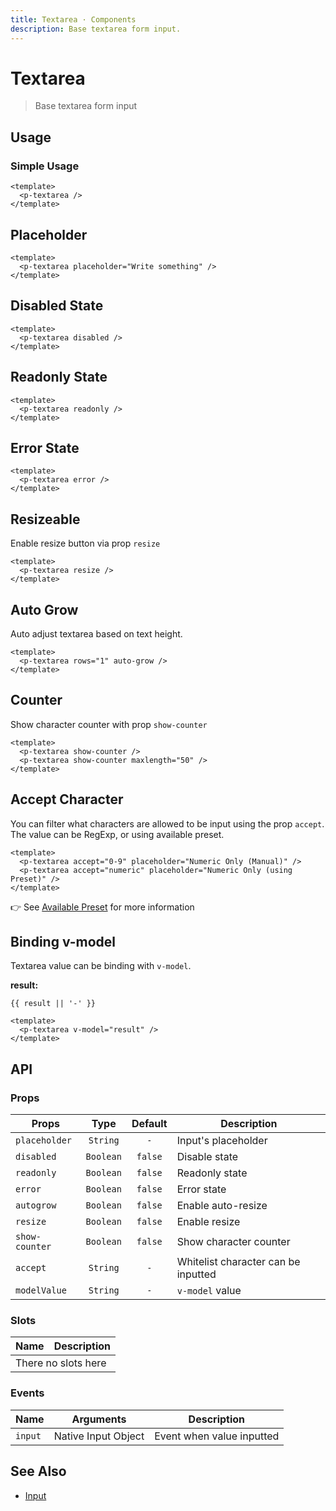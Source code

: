 ```yaml
---
title: Textarea · Components
description: Base textarea form input.
---
```


<script setup>
  import pTextarea from './Textarea.vue'
  import { ref } from 'vue-demi'

  const result = ref()
</script>

# Textarea

> Base textarea form input

## Usage

### Simple Usage

<preview>
  <p-textarea />
</preview>

```vue
<template>
  <p-textarea />
</template>
```

## Placeholder

<preview>
  <p-textarea placeholder="Write something" />
</preview>

```vue
<template>
  <p-textarea placeholder="Write something" />
</template>
```

## Disabled State
<preview>
  <p-textarea disabled />
</preview>

```vue
<template>
  <p-textarea disabled />
</template>
```

## Readonly State
<preview>
  <p-textarea readonly />
</preview>

```vue
<template>
  <p-textarea readonly />
</template>
```

## Error State
<preview>
  <p-textarea error />
</preview>

```vue
<template>
  <p-textarea error />
</template>
```

## Resizeable
Enable resize button via prop `resize`

<preview>
  <p-textarea resize />
</preview>

```vue
<template>
  <p-textarea resize />
</template>
```

## Auto Grow

Auto adjust textarea based on text height.

<preview>
  <p-textarea rows="1" auto-grow />
</preview>

```vue
<template>
  <p-textarea rows="1" auto-grow />
</template>
```

## Counter

Show character counter with prop `show-counter`

<preview class="flex-col space-y-3">
  <p-textarea show-counter />
  <p-textarea show-counter maxlength="50" />
</preview>

```vue
<template>
  <p-textarea show-counter />
  <p-textarea show-counter maxlength="50" />
</template>
```

## Accept Character

You can filter what characters are allowed to be input using the prop `accept`. The value can be RegExp, or using available preset.

<preview class="flex-col space-y-4">
  <p-textarea accept="0-9" placeholder="Numeric Only (Manual)" />
  <p-textarea accept="numeric" placeholder="Numeric Only (using Preset)" />
</preview>

```vue
<template>
  <p-textarea accept="0-9" placeholder="Numeric Only (Manual)" />
  <p-textarea accept="numeric" placeholder="Numeric Only (using Preset)" />
</template>
```

👉 See [Available Preset](../input/#available-preset) for more information

## Binding v-model

Textarea value can be binding with `v-model`.

<preview>
  <p-textarea v-model="result" />
</preview>

**result:**

<pre class="truncate"><code>{{ result || '-' }}</code></pre>

```vue
<template>
  <p-textarea v-model="result" />
</template>
```

## API

### Props

| Props          |   Type    | Default | Description                         |
|----------------|:---------:|:-------:|-------------------------------------|
| `placeholder`  | `String`  |   `-`   | Input's placeholder                 |
| `disabled`     | `Boolean` | `false` | Disable state                       |
| `readonly`     | `Boolean` | `false` | Readonly state                      |
| `error`        | `Boolean` | `false` | Error state                         |
| `autogrow`     | `Boolean` | `false` | Enable auto-resize                  |
| `resize`       | `Boolean` | `false` | Enable resize                       |
| `show-counter` | `Boolean` | `false` | Show character counter              |
| `accept`       | `String`  |   `-`   | Whitelist character can be inputted |
| `modelValue`   | `String`  |   `-`   | `v-model` value                     |

### Slots

<table>
  <thead>
    <tr>
      <th>Name</th>
      <th>Description</th>
    </tr>
  </thead>
  <tbody>
    <tr>
      <td colspan="2" class="text-center">There no slots here</td>
    </tr>
  </tbody>
</table>

### Events

| Name    | Arguments           | Description               |
|---------|---------------------|---------------------------|
| `input` | Native Input Object | Event when value inputted |

## See Also
- [Input](/components/input/index)
